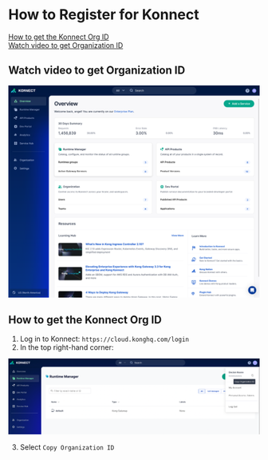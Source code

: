 # How to Register for Konnect

[How to get the Konnect Org ID](#How-to-get-the-Konnect-Org-ID) \
[Watch video to get Organization ID](#Watch-video-to-get-Organization-ID)


## Watch video to get Organization ID

[![Get Konnect Organization ID](./images/konnect.png)](https://youtu.be/954jOuCe6kg "Get Konnect Organization ID")

## How to get the Konnect Org ID

1. Log in to Konnect: `https://cloud.konghq.com/login`
2. In the top right-hand corner:

![Copy Organization ID](./images/konnect-org-id.png)

3. Select `Copy Organization ID`
